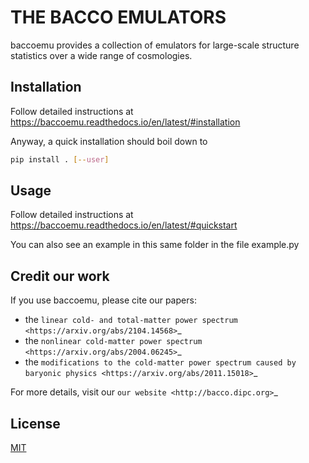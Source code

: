 # THE BACCO EMULATORS

baccoemu provides a collection of emulators for large-scale structure statistics over a wide range of
cosmologies.

## Installation

Follow detailed instructions at https://baccoemu.readthedocs.io/en/latest/#installation

Anyway, a quick installation should boil down to

```bash
pip install . [--user]
```

## Usage

Follow detailed instructions at https://baccoemu.readthedocs.io/en/latest/#quickstart

You can also see an example in this same folder in the file example.py

## Credit our work

If you use baccoemu, please cite our papers:

- the `linear cold- and total-matter power spectrum <https://arxiv.org/abs/2104.14568>`_
- the `nonlinear cold-matter power spectrum <https://arxiv.org/abs/2004.06245>`_
- the `modifications to the cold-matter power spectrum caused by baryonic physics <https://arxiv.org/abs/2011.15018>`_

For more details, visit our `our website <http://bacco.dipc.org>`_

## License
[MIT](https://choosealicense.com/licenses/mit/)
